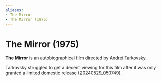 ```yaml
---
aliases:
- The Mirror
- The Mirror (1975)
---
```


# The Mirror (1975)

**The Mirror** is an autobiographical [film](../indices/films.md) directed by [Andrei Tarkovsky](andrei-tarkovsky.md).

Tarkovsky struggled to get a decent viewing for this film after it was only granted a limited domestic release ([20240529_050749](../entries/20240529_050749.md)).

